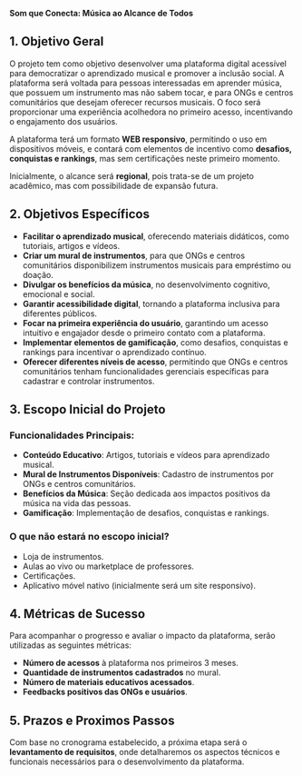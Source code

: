 **Som que Conecta: Música ao Alcance de Todos**  

## **1. Objetivo Geral**  
O projeto tem como objetivo desenvolver uma plataforma digital acessível para democratizar o aprendizado musical e promover a inclusão social. A plataforma será voltada para pessoas interessadas em aprender música, que possuem um instrumento mas não sabem tocar, e para ONGs e centros comunitários que desejam oferecer recursos musicais. O foco será proporcionar uma experiência acolhedora no primeiro acesso, incentivando o engajamento dos usuários.  

A plataforma terá um formato **WEB responsivo**, permitindo o uso em dispositivos móveis, e contará com elementos de incentivo como **desafios, conquistas e rankings**, mas sem certificações neste primeiro momento.  

Inicialmente, o alcance será **regional**, pois trata-se de um projeto acadêmico, mas com possibilidade de expansão futura.

## **2. Objetivos Específicos**  

- **Facilitar o aprendizado musical**, oferecendo materiais didáticos, como tutoriais, artigos e vídeos.  
- **Criar um mural de instrumentos**, para que ONGs e centros comunitários disponibilizem instrumentos musicais para empréstimo ou doação.  
- **Divulgar os benefícios da música**, no desenvolvimento cognitivo, emocional e social.  
- **Garantir acessibilidade digital**, tornando a plataforma inclusiva para diferentes públicos.  
- **Focar na primeira experiência do usuário**, garantindo um acesso intuitivo e engajador desde o primeiro contato com a plataforma.  
- **Implementar elementos de gamificação**, como desafios, conquistas e rankings para incentivar o aprendizado contínuo.  
- **Oferecer diferentes níveis de acesso**, permitindo que ONGs e centros comunitários tenham funcionalidades gerenciais específicas para cadastrar e controlar instrumentos.  

## **3. Escopo Inicial do Projeto**  

### **Funcionalidades Principais:**  
- **Conteúdo Educativo**: Artigos, tutoriais e vídeos para aprendizado musical.  
- **Mural de Instrumentos Disponíveis**: Cadastro de instrumentos por ONGs e centros comunitários.  
- **Benefícios da Música**: Seção dedicada aos impactos positivos da música na vida das pessoas.  
- **Gamificação**: Implementação de desafios, conquistas e rankings.  

### **O que não estará no escopo inicial?**  
- Loja de instrumentos.  
- Aulas ao vivo ou marketplace de professores.  
- Certificações.  
- Aplicativo móvel nativo (inicialmente será um site responsivo).  

## **4. Métricas de Sucesso**  
Para acompanhar o progresso e avaliar o impacto da plataforma, serão utilizadas as seguintes métricas:

- **Número de acessos** à plataforma nos primeiros 3 meses.
- **Quantidade de instrumentos cadastrados** no mural.
- **Número de materiais educativos acessados**.
- **Feedbacks positivos das ONGs e usuários**.  

## **5. Prazos e Proximos Passos**  
Com base no cronograma estabelecido, a próxima etapa será o **levantamento de requisitos**, onde detalharemos os aspectos técnicos e funcionais necessários para o desenvolvimento da plataforma.

